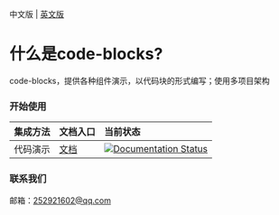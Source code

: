 中文版 | [英文版]()


# 什么是code-blocks?
code-blocks，提供各种组件演示，以代码块的形式编写；使用多项目架构

### 开始使用

|集成方法|文档入口|当前状态|
|:----|:-----|:-----|
|代码演示|[文档](https://code-blocks.readthedocs.io/zh_CN/latest/README.html#code-blocks-common)|[![Documentation Status](https://readthedocs.org/projects/code-blocks/badge/?version=latest)](https://code-blocks.readthedocs.io/zh_CN/latest/?badge=latest)|


### 联系我们
邮箱：252921602@qq.com



